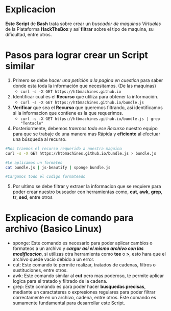 # Explicacion

**Este** **Script** de **Bash** trata sobre crear un _buscador de maquinas_ _Virtuales_ de la Plataforma **HackTheBox** y así **filtrar** sobre el tipo de maquina, su dificultad, entre otros. 

# Pasos para lograr crear un Script similar

1. Primero se debe _hacer una petición a la pagina en cuestion_ para saber donde esta toda la información que necesitamos. (De las maquinas)
    - `curl -s -X GET https://htbmachines.github.io`
2. Identificar cual es el **Recurso** que utiliza para obtener la información.
    - `curl -s -X GET https://htbmachines.github.io/bundle.js`
3. **Verificar** que sea el **Recurso** que queremos filtrando, asi identificamos si la informacion que contiene es la que requerimos.
    - `curl -s -X GET https://htbmachines.github.io/bundle.js | grep "Tentacle"`
4. Posteriormente, debemos _traernos todo ese Recurso_ nuestro equipo para que se trabaje de una manera mas Rápida y **eficiente** al efectuar una búsqueda al recurso.
```bash 
#Nos traemos el recurso requerido a nuestra maquina
curl -s -X GET https://htbmachines.github.io/bundle.js > bundle.js

#Le aplicamos un formateo
cat bundle.js | js-beautify | sponge bundle.js

#Cargamos todo el codigo formateado
```
5. Por ultimo se debe filtrar y extraer la informacion que se requiere para poder crear nuestro buscador con herramientas como, **cut**, **awk**, **grep**, **tr**, **sed**, entre otros

# Explicacion de comando para archivo (Basico Linux)

- sponge: Este comando es necesario para poder aplicar cambios o formateos a un archivo y _**cargar asi el mismo archivo con las modificacion**_, si utilizas otra herramienta como **tee** o **>**, esto hara que el archivo quede vacio debido a un error.
- cut: Este comando te permite realizar, tratados de cadenas, filtros o sustituciones, entre otros.
- awk: Este comando similar al **cut** pero mas poderoso, te permite aplicar logica para el tratado y filtrado de la cadena.
- grep: Este comando es para poder hacer **busquedas precisas**, mediante un caractateres o expresiones regulares para poder filtrar correctamente en un archivo, cadena, entre otros. Este comando es sumamente fundamental para desarrollar este Script.

